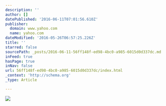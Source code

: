 ```yaml
---
description: ''
author: []
datePublished: '2016-06-11T07:01:56.610Z'
publisher:
  domain: www.yahoo.com
  name: yahoo.com
dateModified: '2016-05-26T06:57:25.226Z'
title: ''
starred: false
sourcePath: _posts/2016-06-11-56ff148f-ed98-4bc0-a985-6015d0d337dc.md
inFeed: true
hasPage: true
inNav: false
url: 56ff148f-ed98-4bc0-a985-6015d0d337dc/index.html
_context: 'http://schema.org'
_type: Article

---
```

![](https://www.yahoo.com/sy/uu/api/res/1.2/QrYRPVVLBpRTQaOgbSuOng--/Zmk9c3RyaW07aD0xNjA7cHlvZmY9MDtxPTgwO3c9MzQwO3NtPTE7YXBwaWQ9eXRhY2h5b24-/http://l.yimg.com/nn/fp/rsz/052516/images/smush/bieber-gift-ipad_ipad_1464193930.jpg.cf.webp)